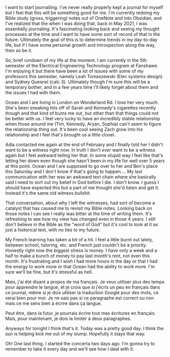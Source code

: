 I want to start journalling. I've never really properly kept a journal for myself but I feel that this will be something good for me. I'm currently redoing my Bible study (gross, triggering) notes out of OneNote and into Obsidian, and I've realized that the when I was doing that, back in May 2021, I was essentially journaling. It's fascinating looking back and seeing my thought processes at the time and I want to have some sort of record of that in the future. Ultimately the goal of this is to determine trends in my day-to-day life, but if I have some personal growth and introspection along the way, then so be it.

So, brief rundown of my life at the moment. I am currently in the 5th semester of the Electrical Engineering Technology program at Fanshawe. I'm enjoying it but there have been a lot of issues with some of my professors this semester, namely Leah Tomaszewski (Elec systems design) and Sydney Quesnel (calc 3). Ultimately though I'm sure this will be a temporary bother, and in a few years time I'll likely forget about them and the issues I had with them. 

Ocean and I are living in London on Wonderland Rd. I love her very much. She's been sneaking hits off of Sarah and Kennedy's cigarettes recently though and that kind of bums me out, but other than that things could not be better with us. I feel very lucky to have an incredibly stable relationship when those around me (Tim, Kennedy, Aryan, Sophia) can't seem to figure the relationship thing out. It's been cool seeing Zach grow into his relationship and I feel that's brought us a little closer.

Adia contacted me again at the end of February and I finally told her I didn't want to be a witness right now. In truth I don't _ever_ want to be a witness again but I feel awkward telling her that. In some stupid way I feel like that's letting her down even though she hasn't been in my life for well over 5 years at this point. Ocean and I are supposed to go over to her and Ben's place this Saturday and I don't know if that's going to happen.... My last communication with her was an awkward text chain where she basically said I need to sort out my belief in God before I die. I don't know. I guess I should have expected this but a part of me thought she'd listen and get it. Instead it's the same old witness bullshit.

That conversation, about why I left the witnesses, had sort of become a catalyst that has caused me to revisit my Bible notes. Looking back on those notes I can see I really was bitter at the time of writing them. It's refreshing to see how my view has changed even in those 4 years. I still don't believe in the Bible as the "word of God" but it's cool to look at it as just a historical text, with no ties to my future.

My French learning has taken a bit of a hit. I feel a little burnt out lately, between school, tutoring, etc. and French just couldn't be a priority. Honestly right now the biggest stress is money. I have only a week and a half to make a bunch of money to pay last month's rent, not even this month. It's frustrating and I wish I had more hours in the day or that I had the energy to work more or that Ocean had the ability to work more. I'm sure we'll be fine, but it's stressful as hell.

Mais, j'ai été disant a propos de ma français. Je veux utiliser plus des temps pour apprendre le langue, et je crois que si j'écris un peu en français dans ce journal, même si je dois utiliser la traduction Google pour des mots, ce serai bien pour moi. Je ne sais pas si ce paragraphe est correct ou non mais ce me sens bien à écrire dans ça langue. 

Peut être, dans la futur, je pourrais écrire tout mes écritures en français. Mais, pour maintenant, je dois le limiter à deux paragraphes.

Anyways for tonight I think that's it. Today was a pretty good day. I think the sun is helping kick me out of my slump. Hopefully it stays that way.

Oh! One last thing. I started the concerta two days ago. I'm gonna try to remember to take it every day and we'll see how I deal with it.